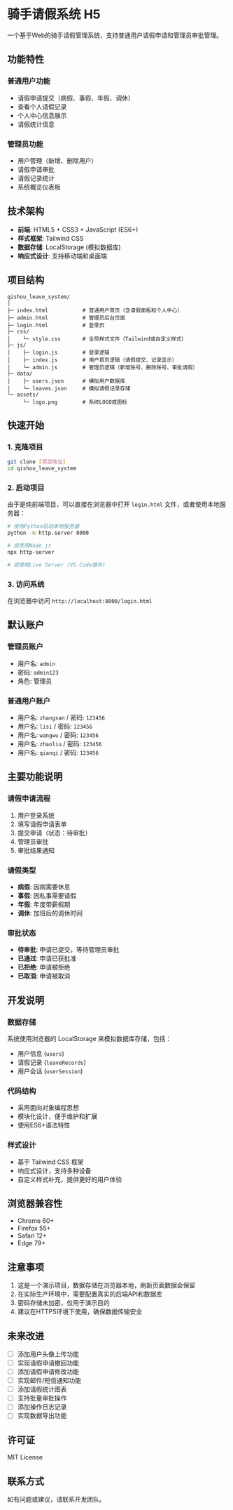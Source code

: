 # 骑手请假系统 H5

一个基于Web的骑手请假管理系统，支持普通用户请假申请和管理员审批管理。

## 功能特性

### 普通用户功能
- 请假申请提交（病假、事假、年假、调休）
- 查看个人请假记录
- 个人中心信息展示
- 请假统计信息

### 管理员功能
- 用户管理（新增、删除用户）
- 请假申请审批
- 请假记录统计
- 系统概览仪表板

## 技术架构

- **前端**: HTML5 + CSS3 + JavaScript (ES6+)
- **样式框架**: Tailwind CSS
- **数据存储**: LocalStorage (模拟数据库)
- **响应式设计**: 支持移动端和桌面端

## 项目结构

```
qishou_leave_system/
│
├─ index.html           # 普通用户首页（含请假面板和个人中心）
├─ admin.html           # 管理员后台页面
├─ login.html           # 登录页
├─ css/
│    └─ style.css       # 全局样式文件（Tailwind或自定义样式）
├─ js/
│    ├─ login.js        # 登录逻辑
│    ├─ index.js        # 用户首页逻辑（请假提交、记录显示）
│    └─ admin.js        # 管理员逻辑（新增账号、删除账号、审批请假）
├─ data/
│    ├─ users.json      # 模拟用户数据库
│    └─ leaves.json     # 模拟请假记录存储
└─ assets/
     └─ logo.png        # 系统LOGO或图标
```

## 快速开始

### 1. 克隆项目
```bash
git clone [项目地址]
cd qishou_leave_system
```

### 2. 启动项目
由于是纯前端项目，可以直接在浏览器中打开 `login.html` 文件，或者使用本地服务器：

```bash
# 使用Python启动本地服务器
python -m http.server 8000

# 或使用Node.js
npx http-server

# 或使用Live Server (VS Code插件)
```

### 3. 访问系统
在浏览器中访问 `http://localhost:8000/login.html`

## 默认账户

### 管理员账户
- 用户名: `admin`
- 密码: `admin123`
- 角色: 管理员

### 普通用户账户
- 用户名: `zhangsan` / 密码: `123456`
- 用户名: `lisi` / 密码: `123456`
- 用户名: `wangwu` / 密码: `123456`
- 用户名: `zhaoliu` / 密码: `123456`
- 用户名: `qianqi` / 密码: `123456`

## 主要功能说明

### 请假申请流程
1. 用户登录系统
2. 填写请假申请表单
3. 提交申请（状态：待审批）
4. 管理员审批
5. 审批结果通知

### 请假类型
- **病假**: 因病需要休息
- **事假**: 因私事需要请假
- **年假**: 年度带薪假期
- **调休**: 加班后的调休时间

### 审批状态
- **待审批**: 申请已提交，等待管理员审批
- **已通过**: 申请已获批准
- **已拒绝**: 申请被拒绝
- **已取消**: 申请被取消

## 开发说明

### 数据存储
系统使用浏览器的 LocalStorage 来模拟数据库存储，包括：
- 用户信息 (`users`)
- 请假记录 (`leaveRecords`)
- 用户会话 (`userSession`)

### 代码结构
- 采用面向对象编程思想
- 模块化设计，便于维护和扩展
- 使用ES6+语法特性

### 样式设计
- 基于 Tailwind CSS 框架
- 响应式设计，支持多种设备
- 自定义样式补充，提供更好的用户体验

## 浏览器兼容性

- Chrome 60+
- Firefox 55+
- Safari 12+
- Edge 79+

## 注意事项

1. 这是一个演示项目，数据存储在浏览器本地，刷新页面数据会保留
2. 在实际生产环境中，需要配置真实的后端API和数据库
3. 密码存储未加密，仅用于演示目的
4. 建议在HTTPS环境下使用，确保数据传输安全

## 未来改进

- [ ] 添加用户头像上传功能
- [ ] 实现请假申请撤回功能
- [ ] 添加请假申请修改功能
- [ ] 实现邮件/短信通知功能
- [ ] 添加请假统计图表
- [ ] 支持批量审批操作
- [ ] 添加操作日志记录
- [ ] 实现数据导出功能

## 许可证

MIT License

## 联系方式

如有问题或建议，请联系开发团队。
